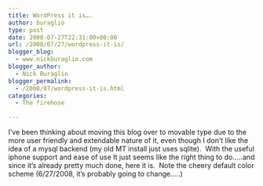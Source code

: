 ```yaml
---
title: WordPress it is….
author: buraglio
type: post
date: 2008-07-27T22:31:00+00:00
url: /2008/07/27/wordpress-it-is/
blogger_blog:
  - www.nickburaglio.com
blogger_author:
  - Nick Buraglio
blogger_permalink:
  - /2008/07/wordpress-it-is.html
categories:
  - The firehose

---
```

I&#8217;ve been thinking about moving this blog over to movable type due to the more user friendly and extendable nature of it, even though I don&#8217;t like the idea of a mysql backend (my old MT install just uses sqlite).  With the useful iphone support and ease of use It just seems like the right thing to do&#8230;..and since it&#8217;s already pretty much done, here it is.  Note the cheery default color scheme (6/27/2008, it&#8217;s probably going to change&#8230;..)